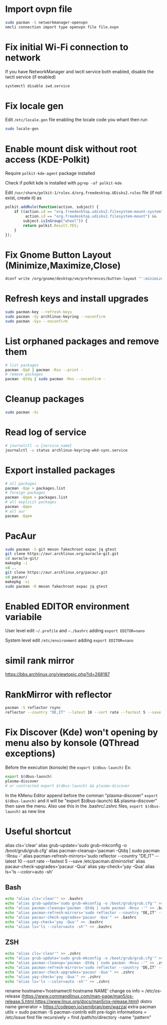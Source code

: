 # Import ovpn file
```sh
sudo pacman -S networkmanager-openvpn
nmcli connection import type openvpn file file.ovpn
```

# Fix initial Wi-Fi connection to network

If you have NetworkManager and iwctl service both enabled, disable the iwctl service (if enabled)
```sh
systemctl disable iwd.service
```

# Fix locale gen

Edit `/etc/locale.gen` file enabling the locale code you whant then run
```sh
sudo locale-gen
```

# Enable mount disk without root access (KDE-Polkit)

Require `polkit-kde-agent` package installed

Check if polkit kde is installed with `pgrep -af polkit-kde`

Edit `/usr/share/polkit-1/rules.d/org.freedesktop.UDisks2.rules` file (if not exist, create it) as
```js
polkit.addRule(function(action, subject) {
    if ((action.id == "org.freedesktop.udisks2.filesystem-mount-system" ||
         action.id == "org.freedesktop.udisks2.filesystem-mount") &&
        subject.isInGroup("wheel")) {
        return polkit.Result.YES;
    }
});
```
# Fix Gnome Button Layout (Minimize,Maximize,Close)

```sh
dconf write /org/gnome/desktop/vm/preferences/button-layout "':minimize,maximize,close'"
```

# Refresh keys and install upgrades

```sh
sudo pacman-key --refresh-keys
sudo pacman -Sy archlinux-keyring --noconfirm
sudo pacman -Syu --noconfirm
```

# List orphaned packages and remove them

```sh
# list packages
pacman -Qqd | pacman -Rsu --print -
# remove packages
pacman -Qtdq | sudo pacman -Rns --noconfirm -
```

# Cleanup packages

```sh
sudo pacman -Sc
```

# Read log of service

```sh
# journalctl -u {service_name}
journalctl -u status archlinux-keyring-wkd-sync.service
```

# Export installed packages

```sh
# all packages
pacman -Qqe > packages.list
# foreign packages
pacman -Qqem > packages.list
# all explicit packages
pacman -Qqen
# all aur
pacman -Qqem
```

# PacAur

```sh
sudo pacman -S git meson fakechroot expac jq gtest
git clone https://aur.archlinux.org/auracle-git.git
cd auracle-git/
makepkg -i
cd ..
git clone https://aur.archlinux.org/pacaur.git
cd pacaur/
makepkg -si
sudo pacman -R meson fakechroot expac jq gtest
```

# Enabled EDITOR environment variabile

User level edit `~/.profile` and `~./bashrc` adding `export EDITOR=nano`

System level edit `/etc/environment` adding `export EDITOR=nano`

# simil rank mirror
https://bbs.archlinux.org/viewtopic.php?id=268187

# RankMirror with reflector
```sh
pacman -S reflector rsync
reflector --country "DE,IT" --latest 10 --sort rate --fastest 5 --save /etc/pacman.d/mirrorlist
```
# Fix Discover (Kde) won't opening by menu also by konsole (QThread exceptions)
Before the execution (konsole) the `export $(dbus-launch)`
Ex:
```sh
export $(dbus-launch)
plasma-discover
# or contracted export $(dbus-launch) && plasma-discover
```

In the KMenu Editor append before the comman "plasma-discover" `export $(dbus-launch)` and it will be "export $(dbus-launch) && plasma-discover" then save the menu.
Also use this in the .bashrc/.zshrc files, `export $(dbus-launch)` as new line

# Useful shortcut
alias cls='clear'
alias grub-update='sudo grub-mkconfig -o /boot/grub/grub.cfg'
alias pacman-cleanup='pacman -Qtdq | sudo pacman -Rnsu -'
alias pacman-refresh-mirrors='sudo reflector --country "DE,IT" --latest 10 --sort rate --fastest 5 --save /etc/pacman.d/mirrorlist'
alias pacaur-check-upgrades='pacaur -Qua'
alias yay-check='yay -Qua'
alias ls='ls --color=auto -sh'
## Bash
```sh
echo "alias cls='clear'" >> .bashrc
echo "alias grub-update='sudo grub-mkconfig -o /boot/grub/grub.cfg'" >> .bashrc
echo "alias pacman-cleanup='pacman -Qtdq | sudo pacman -Rnsu -'" >> .bashrc
echo "alias pacman-refresh-mirrors='sudo reflector --country "DE,IT" --latest 10 --sort rate --fastest 5 --save /etc/pacman.d/mirrorlist'" >> .bashrc
echo "alias pacaur-check-upgrades='pacaur -Qua'" >> .bashrc
echo "alias yay-check='yay -Qua'" >> .bashrc
echo "alias ls='ls --color=auto -sh'" >> .bashrc
```
## ZSH
```sh
echo "alias cls='clear'" >> .zshrc
echo "alias grub-update='sudo grub-mkconfig -o /boot/grub/grub.cfg'" >> .zshrc
echo "alias pacman-cleanup='pacman -Qtdq | sudo pacman -Rnsu -'" >> .zshrc
echo "alias pacman-refresh-mirrors='sudo reflector --country "DE,IT" --latest 10 --sort rate --fastest 5 --save /etc/pacman.d/mirrorlist'" >> .zshrc
echo "alias pacaur-check-upgrades='pacaur -Qua'" >> .zshrc
echo "alias yay-check='yay -Qua'" >> .zshrc
echo "alias ls='ls --color=auto -sh'" >> .zshrc
```

rename hostname='hostnamectl hostname NAME'
change os info = /etc/os-release (https://www.commandlinux.com/man-page/man5/os-release.5.html,https://www.linux.org/docs/man5/os-release.html)
distro name generator = https://codepen.io/semibran/pen/wazzaj
extra pacman utils = sudo pacman -S pacman-contrib
edit pre-login informations = /etc/issue
find file recursively = find /path/to/directory -name "pattern"
